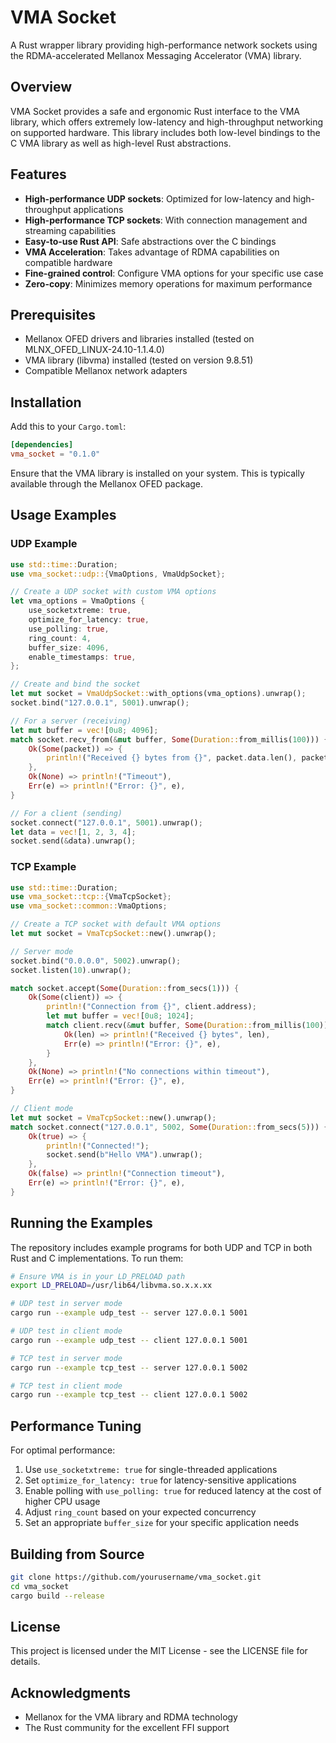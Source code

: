 # VMA Socket

A Rust wrapper library providing high-performance network sockets using the RDMA-accelerated Mellanox Messaging Accelerator (VMA) library.

## Overview

VMA Socket provides a safe and ergonomic Rust interface to the VMA library, which offers extremely low-latency and high-throughput networking on supported hardware. This library includes both low-level bindings to the C VMA library as well as high-level Rust abstractions.

## Features

- **High-performance UDP sockets**: Optimized for low-latency and high-throughput applications
- **High-performance TCP sockets**: With connection management and streaming capabilities
- **Easy-to-use Rust API**: Safe abstractions over the C bindings
- **VMA Acceleration**: Takes advantage of RDMA capabilities on compatible hardware
- **Fine-grained control**: Configure VMA options for your specific use case
- **Zero-copy**: Minimizes memory operations for maximum performance

## Prerequisites

- Mellanox OFED drivers and libraries installed (tested on MLNX_OFED_LINUX-24.10-1.1.4.0)
- VMA library (libvma) installed (tested on version 9.8.51)
- Compatible Mellanox network adapters

## Installation

Add this to your `Cargo.toml`:

```toml
[dependencies]
vma_socket = "0.1.0"
```

Ensure that the VMA library is installed on your system. This is typically available through the Mellanox OFED package.

## Usage Examples

### UDP Example

```rust
use std::time::Duration;
use vma_socket::udp::{VmaOptions, VmaUdpSocket};

// Create a UDP socket with custom VMA options
let vma_options = VmaOptions {
    use_socketxtreme: true,
    optimize_for_latency: true,
    use_polling: true,
    ring_count: 4,
    buffer_size: 4096,
    enable_timestamps: true,
};

// Create and bind the socket
let mut socket = VmaUdpSocket::with_options(vma_options).unwrap();
socket.bind("127.0.0.1", 5001).unwrap();

// For a server (receiving)
let mut buffer = vec![0u8; 4096];
match socket.recv_from(&mut buffer, Some(Duration::from_millis(100))) {
    Ok(Some(packet)) => {
        println!("Received {} bytes from {}", packet.data.len(), packet.src_addr);
    },
    Ok(None) => println!("Timeout"),
    Err(e) => println!("Error: {}", e),
}

// For a client (sending)
socket.connect("127.0.0.1", 5001).unwrap();
let data = vec![1, 2, 3, 4];
socket.send(&data).unwrap();
```

### TCP Example

```rust
use std::time::Duration;
use vma_socket::tcp::{VmaTcpSocket};
use vma_socket::common::VmaOptions;

// Create a TCP socket with default VMA options
let mut socket = VmaTcpSocket::new().unwrap();

// Server mode
socket.bind("0.0.0.0", 5002).unwrap();
socket.listen(10).unwrap();

match socket.accept(Some(Duration::from_secs(1))) {
    Ok(Some(client)) => {
        println!("Connection from {}", client.address);
        let mut buffer = vec![0u8; 1024];
        match client.recv(&mut buffer, Some(Duration::from_millis(100))) {
            Ok(len) => println!("Received {} bytes", len),
            Err(e) => println!("Error: {}", e),
        }
    },
    Ok(None) => println!("No connections within timeout"),
    Err(e) => println!("Error: {}", e),
}

// Client mode
let mut socket = VmaTcpSocket::new().unwrap();
match socket.connect("127.0.0.1", 5002, Some(Duration::from_secs(5))) {
    Ok(true) => {
        println!("Connected!");
        socket.send(b"Hello VMA").unwrap();
    },
    Ok(false) => println!("Connection timeout"),
    Err(e) => println!("Error: {}", e),
}
```

## Running the Examples

The repository includes example programs for both UDP and TCP in both Rust and C implementations. To run them:

```bash
# Ensure VMA is in your LD_PRELOAD path
export LD_PRELOAD=/usr/lib64/libvma.so.x.x.xx

# UDP test in server mode
cargo run --example udp_test -- server 127.0.0.1 5001

# UDP test in client mode
cargo run --example udp_test -- client 127.0.0.1 5001

# TCP test in server mode
cargo run --example tcp_test -- server 127.0.0.1 5002

# TCP test in client mode
cargo run --example tcp_test -- client 127.0.0.1 5002
```

## Performance Tuning

For optimal performance:

1. Use `use_socketxtreme: true` for single-threaded applications
2. Set `optimize_for_latency: true` for latency-sensitive applications
3. Enable polling with `use_polling: true` for reduced latency at the cost of higher CPU usage
4. Adjust `ring_count` based on your expected concurrency
5. Set an appropriate `buffer_size` for your specific application needs

## Building from Source

```bash
git clone https://github.com/yourusername/vma_socket.git
cd vma_socket
cargo build --release
```

## License

This project is licensed under the MIT License - see the LICENSE file for details.

## Acknowledgments

- Mellanox for the VMA library and RDMA technology
- The Rust community for the excellent FFI support